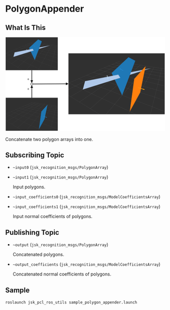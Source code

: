 # PolygonAppender

## What Is This
![](images/polygon_appender.png)

Concatenate two polygon arrays into one.


## Subscribing Topic

* `~input0` (`jsk_recognition_msgs/PolygonArray`)

* `~input1` (`jsk_recognition_msgs/PolygonArray`)

  Input polygons.

* `~input_coefficients0` (`jsk_recognition_msgs/ModelCoefficientsArray`)

* `~input_coefficients1` (`jsk_recognition_msgs/ModelCoefficientsArray`)

  Input normal coefficients of polygons.


## Publishing Topic

* `~output` (`jsk_recognition_msgs/PolygonArray`)

  Concatenated polygons.

* `~output_coefficients` (`jsk_recognition_msgs/ModelCoefficientsArray`)

  Concatenated normal coefficients of polygons.


## Sample

```bash
roslaunch jsk_pcl_ros_utils sample_polygon_appender.launch
```
